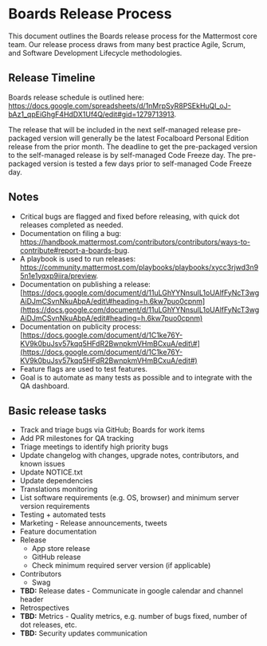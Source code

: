 # Boards Release Process

This document outlines the Boards release process for the Mattermost core team. Our release process draws from many best practice Agile, Scrum, and Software Development Lifecycle methodologies.

## Release Timeline

Boards release schedule is outlined here: https://docs.google.com/spreadsheets/d/1nMrpSyR8PSEkHuQl_oJ-bAz1_qpEiGhgF4HdDX1Uf4Q/edit#gid=1279713913.

The release that will be included in the next self-managed release pre-packaged version will generally be the latest Focalboard Personal Edition release from the prior month. The deadline to get the pre-packaged version to the self-managed release is by self-managed Code Freeze day. The pre-packaged version is tested a few days prior to self-managed Code Freeze day.

## Notes

* Critical bugs are flagged and fixed before releasing, with quick dot releases completed as needed.
* Documentation on filing a bug: https://handbook.mattermost.com/contributors/contributors/ways-to-contribute#report-a-boards-bug.
* A playbook is used to run releases: https://community.mattermost.com/playbooks/playbooks/xycc3rjwd3n95n1e1yqxp9iira/preview.
* Documentation on publishing a release: [https://docs.google.com/document/d/11uLGhYYNnsulL1oUAlfFyNcT3wgAiDJmCSvnNkuAbpA/edit\#heading=h.6kw7puo0cpnm](https://docs.google.com/document/d/11uLGhYYNnsulL1oUAlfFyNcT3wgAiDJmCSvnNkuAbpA/edit#heading=h.6kw7puo0cpnm) 
* Documentation on publicity process: [https://docs.google.com/document/d/1C1ke76Y-KV9k0buJsv57kqq5HFdR2BwnpkmVHmBCxuA/edit\#](https://docs.google.com/document/d/1C1ke76Y-KV9k0buJsv57kqq5HFdR2BwnpkmVHmBCxuA/edit#) 
* Feature flags are used to test features.
* Goal is to automate as many tests as possible and to integrate with the QA dashboard.

## Basic release tasks

* Track and triage bugs via GitHub; Boards for work items
* Add PR milestones for QA tracking
* Triage meetings to identify high priority bugs
* Update changelog with changes, upgrade notes, contributors, and known issues
* Update NOTICE.txt
* Update dependencies
* Translations monitoring
* List software requirements \(e.g. OS, browser\) and minimum server version requirements
* Testing + automated tests
* Marketing - Release announcements, tweets
* Feature documentation
* Release
  * App store release
  * GitHub release
  * Check minimum required server version \(if applicable\)
* Contributors
  * Swag
* **TBD:** Release dates - Communicate in google calendar and channel header
* Retrospectives
* **TBD:** Metrics - Quality metrics, e.g. number of bugs fixed, number of dot releases, etc.
* **TBD:** Security updates communication
